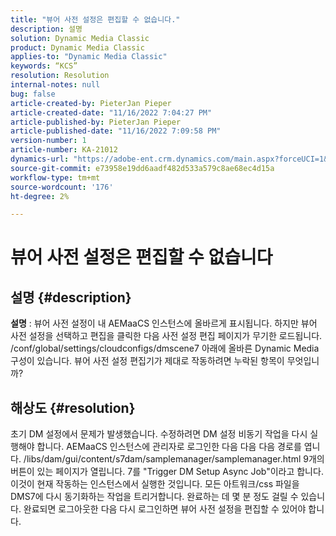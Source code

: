 ```yaml
---
title: "뷰어 사전 설정은 편집할 수 없습니다."
description: 설명
solution: Dynamic Media Classic
product: Dynamic Media Classic
applies-to: "Dynamic Media Classic"
keywords: “KCS”
resolution: Resolution
internal-notes: null
bug: false
article-created-by: PieterJan Pieper
article-created-date: "11/16/2022 7:04:27 PM"
article-published-by: PieterJan Pieper
article-published-date: "11/16/2022 7:09:58 PM"
version-number: 1
article-number: KA-21012
dynamics-url: "https://adobe-ent.crm.dynamics.com/main.aspx?forceUCI=1&pagetype=entityrecord&etn=knowledgearticle&id=1782467b-e165-ed11-9561-6045bd006ce9"
source-git-commit: e73958e19dd6aadf482d533a579c8ae68ec4d15a
workflow-type: tm+mt
source-wordcount: '176'
ht-degree: 2%

---
```


# 뷰어 사전 설정은 편집할 수 없습니다

## 설명 {#description}


<b>설명</b> : 뷰어 사전 설정이 내 AEMaaCS 인스턴스에 올바르게 표시됩니다. 하지만 뷰어 사전 설정을 선택하고 편집을 클릭한 다음 사전 설정 편집 페이지가 무기한 로드됩니다.
/conf/global/settings/cloudconfigs/dmscene7 아래에 올바른 Dynamic Media 구성이 있습니다. 뷰어 사전 설정 편집기가 제대로 작동하려면 누락된 항목이 무엇입니까?


## 해상도 {#resolution}


초기 DM 설정에서 문제가 발생했습니다. 수정하려면 DM 설정 비동기 작업을 다시 실행해야 합니다.
AEMaaCS 인스턴스에 관리자로 로그인한 다음 다음 다음 경로를 엽니다. /libs/dam/gui/content/s7dam/samplemanager/samplemanager.html 9개의 버튼이 있는 페이지가 열립니다. 7를 &quot;Trigger DM Setup Async Job&quot;이라고 합니다. 이것이 현재 작동하는 인스턴스에서 실행한 것입니다.
모든 아트워크/css 파일을 DMS7에 다시 동기화하는 작업을 트리거합니다. 완료하는 데 몇 분 정도 걸릴 수 있습니다. 완료되면 로그아웃한 다음 다시 로그인하면 뷰어 사전 설정을 편집할 수 있어야 합니다.
